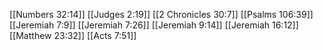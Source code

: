 [[Numbers 32:14]]
[[Judges 2:19]]
[[2 Chronicles 30:7]]
[[Psalms 106:39]]
[[Jeremiah 7:9]]
[[Jeremiah 7:26]]
[[Jeremiah 9:14]]
[[Jeremiah 16:12]]
[[Matthew 23:32]]
[[Acts 7:51]]
